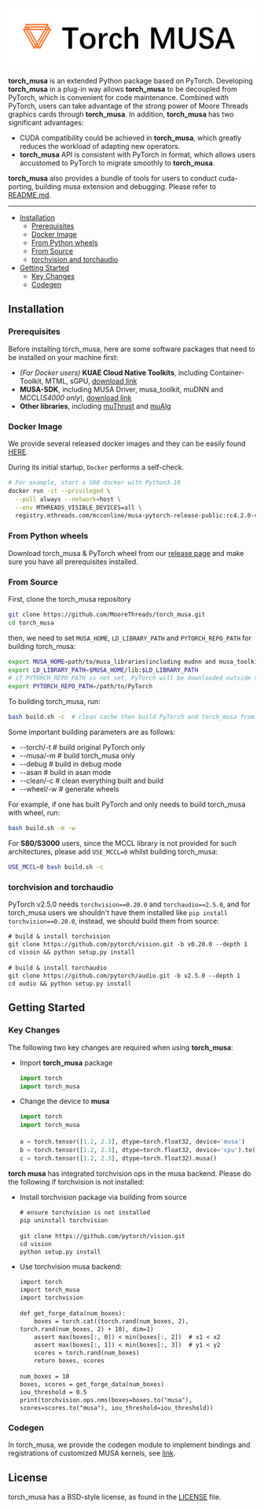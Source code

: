 ![Torch MUSA_Logo](docs/images/torch_musa.png)
--------------------------------------------------------------------------------

**torch_musa** is an extended Python package based on PyTorch. Developing **torch_musa** in a plug-in way allows **torch_musa** to be decoupled from PyTorch, which is convenient for code maintenance. Combined with PyTorch, users can take advantage of the strong power of Moore Threads graphics cards through **torch_musa**. In addition, **torch_musa** has two significant advantages:

* CUDA compatibility could be achieved in **torch_musa**, which greatly reduces the workload of adapting new operators.
* **torch_musa** API is consistent with PyTorch in format, which allows users accustomed to PyTorch to migrate smoothly to **torch_musa**.

**torch_musa** also provides a bundle of tools for users to conduct cuda-porting, building musa extension and debugging. Please refer to [README.md](torch_musa/utils/README.md).

--------------------------------------------------------------------------------

<!-- toc -->

- [Installation](#installation)  
  - [Prerequisites](#prerequisites)
  - [Docker Image](#docker-image)
  - [From Python wheels](#from-python-wheels)
  - [From Source](#from-source)
  - [torchvision and torchaudio](#torchvision-and-torchaudio)
- [Getting Started](#getting-started)
  - [Key Changes](#key-changes)
  - [Codegen](#codegen)

<!-- tocstop -->

## Installation
### Prerequisites
Before installing torch_musa, here are some software packages that need to be installed on your machine first:
- *(For Docker users)* **KUAE Cloud Native Toolkits**, including Container-Toolkit, MTML, sGPU, [download link](https://developer.mthreads.com/sdk/download/CloudNative?equipment=&os=&driverVersion=&version=)
- **MUSA-SDK**, including MUSA Driver, musa_toolkit, muDNN and MCCL(*S4000 only*), [download link](https://developer.mthreads.com/sdk/download/musa?equipment=&os=&driverVersion=&version=)
- **Other libraries**, including [muThrust](https://github.com/MooreThreads/muThrust) and [muAlg](https://github.com/MooreThreads/muAlg)

### Docker Image
We provide several released docker images and they can be easily found [HERE](https://mcconline.mthreads.com/repo).

During its initial startup, `Docker` performs a self-check.

```bash
# For example, start a S80 docker with Python3.10
docker run -it --privileged \
  --pull always --network=host \
  --env MTHREADS_VISIBLE_DEVICES=all \
  registry.mthreads.com/mcconline/musa-pytorch-release-public:rc4.2.0-v2.1.0-S80-py310 /bin/bash
```

### From Python wheels
Download torch_musa & PyTorch wheel from our [release page](https://github.com/MooreThreads/torch_musa/releases) and make sure you have
all prerequisites installed.

### From Source
First, clone the torch_musa repository
```bash
git clone https://github.com/MooreThreads/torch_musa.git
cd torch_musa
```

then, we need to set `MUSA_HOME`, `LD_LIBRARY_PATH` and `PYTORCH_REPO_PATH` for building torch_musa:
```bash
export MUSA_HOME=path/to/musa_libraries(including mudnn and musa_toolkits) # defalut value is /usr/local/musa/
export LD_LIBRARY_PATH=$MUSA_HOME/lib:$LD_LIBRARY_PATH
# if PYTORCH_REPO_PATH is not set, PyTorch will be downloaded outside this directory when building with build.sh
export PYTORCH_REPO_PATH=/path/to/PyTorch
```

To building torch_musa, run:
```bash
bash build.sh -c  # clean cache then build PyTorch and torch_musa from scratch
```

Some important building parameters are as follows:
 - --torch/-t  # build original PyTorch only
 - --musa/-m   # build torch_musa only
 - --debug  # build in debug mode
 - --asan   # build in asan mode
 - --clean/-c  # clean everything built and build
 - --wheel/-w  # generate wheels

For example, if one has built PyTorch and only needs to build torch_musa with wheel, run:
```bash
bash build.sh -m -w
```
For **S80/S3000** users, since the MCCL library is not provided for such architectures, please add `USE_MCCL=0` whilst building torch_musa:
```bash
USE_MCCL=0 bash build.sh -c
```

### torchvision and torchaudio
PyTorch v2.5.0 needs `torchvision==0.20.0` and `torchaudio==2.5.0`, and for torch_musa users we
shouldn't have them installed like `pip install torchvision==0.20.0`, instead, we should build
them from source:
```shell
# build & install torchvision
git clone https://github.com/pytorch/vision.git -b v0.20.0 --depth 1
cd visoin && python setup.py install

# build & install torchaudio
git clone https://github.com/pytorch/audio.git -b v2.5.0 --depth 1
cd audio && python setup.py install
```

## Getting Started
### Key Changes
The following two key changes are required when using **torch_musa**:
 - Import **torch_musa** package
   ```Python
   import torch
   import torch_musa
   ```

 - Change the device to **musa**
   ```Python
   import torch
   import torch_musa

   a = torch.tensor([1.2, 2.3], dtype=torch.float32, device='musa')
   b = torch.tensor([1.2, 2.3], dtype=torch.float32, device='cpu').to('musa')
   c = torch.tensor([1.2, 2.3], dtype=torch.float32).musa()
   ```
**torch musa** has integrated torchvision ops in the musa backend. Please do the following if torchvision is not installed:
- Install torchvision package via building from source
  ```
  # ensure torchvision is not installed
  pip uninstall torchvision
  
  git clone https://github.com/pytorch/vision.git
  cd vision
  python setup.py install
  ```
- Use torchvision musa backend:
  ```
  import torch
  import torch_musa
  import torchvision

  def get_forge_data(num_boxes):
      boxes = torch.cat((torch.rand(num_boxes, 2), torch.rand(num_boxes, 2) + 10), dim=1)
      assert max(boxes[:, 0]) < min(boxes[:, 2])  # x1 < x2
      assert max(boxes[:, 1]) < min(boxes[:, 3])  # y1 < y2
      scores = torch.rand(num_boxes)
      return boxes, scores

  num_boxes = 10
  boxes, scores = get_forge_data(num_boxes)
  iou_threshold = 0.5
  print(torchvision.ops.nms(boxes=boxes.to("musa"), scores=scores.to("musa"), iou_threshold=iou_threshold))
  ```

### Codegen
In torch_musa, we provide the codegen module to implement bindings and registrations of customized MUSA kernels, see [link](tools/codegen/README.md).

## License
torch_musa has a BSD-style license, as found in the [LICENSE](LICENSE) file.
